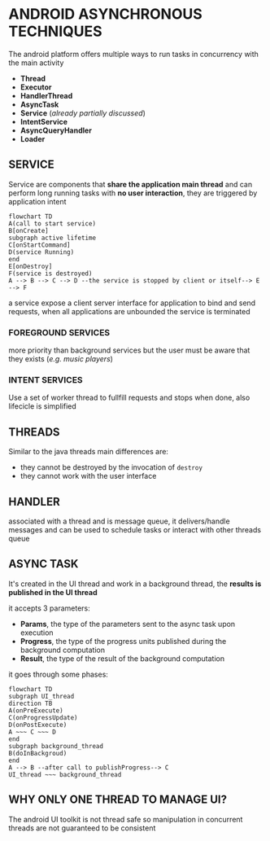 # ANDROID ASYNCHRONOUS TECHNIQUES

The android platform offers multiple ways to run tasks in concurrency with the main activity

- **Thread**
- **Executor**
- **HandlerThread**
- **AsyncTask**
- **Service** (*already partially discussed*)
- **IntentService**
- **AsyncQueryHandler**
- **Loader**

## SERVICE

Service are components that **share the application main thread** and can perform long running tasks with **no user interaction**, they are triggered by application intent

```mermaid
flowchart TD
A(call to start service)
B[onCreate]
subgraph active lifetime
C[onStartCommand]
D(service Running)
end
E[onDestroy]
F(service is destroyed)
A --> B --> C --> D --the service is stopped by client or itself--> E --> F
```

a service expose a client server interface for application to bind and send requests, when all applications are unbounded the service is terminated

### FOREGROUND SERVICES

more priority than background services but the user must be aware that they exists (*e.g. music players*) 

### INTENT SERVICES

Use a set of worker thread to fullfill requests and stops when done, also lifecicle is simplified

## THREADS

Similar to the java threads main differences are:

- they cannot be destroyed by the invocation of `destroy`
- they cannot work with the user interface

## HANDLER

associated with a thread and is message queue, it delivers/handle messages and can be used to schedule tasks or interact with other threads queue

## ASYNC TASK

It's created in the UI thread and work in a background thread, the **results is published in the UI thread** 

it accepts 3 parameters:

- **Params**, the type of the parameters sent to the async task upon execution
- **Progress**, the type of the progress units published during the background computation
- **Result**, the type of the result of the background computation

it goes through some phases:

```mermaid
flowchart TD
subgraph UI_thread
direction TB
A(onPreExecute)
C(onProgressUpdate)
D(onPostExecute)
A ~~~ C ~~~ D
end
subgraph background_thread
B(doInBackgroud)
end
A --> B --after call to publishProgress--> C
UI_thread ~~~ background_thread
```

## WHY ONLY ONE THREAD TO MANAGE UI?

The android UI toolkit is not thread safe so manipulation in concurrent threads are not guaranteed to be consistent